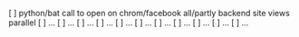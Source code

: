 

 [ ] python/bat call to open on chrom/facebook all/partly backend site views parallel
 [ ] ...
 [ ] ...
 [ ] ...
 [ ] ...
 [ ] ...
 [ ] ...
 [ ] ...
 [ ] ...
 [ ] ...
 [ ] ...
 [ ] ...

